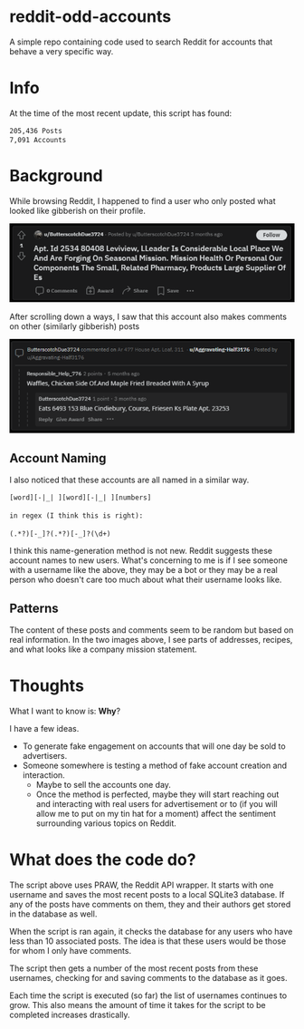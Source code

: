 # reddit-odd-accounts
A simple repo containing code used to search Reddit for accounts that behave a very specific way.

# Info
At the time of the most recent update, this script has found:

```
205,436 Posts
7,091 Accounts
```

# Background
While browsing Reddit, I happened to find a user who only posted what looked like gibberish on their profile. 

![Example post](/img/example-odd-post.png)

After scrolling down a ways, I saw that this account also makes comments on other (similarly gibberish) posts

![Example comment](/img/example-odd-comment.png)

## Account Naming
I also noticed that these accounts are all named in a similar way. 

```
[word][-|_| ][word][-|_| ][numbers]

in regex (I think this is right):

(.*?)[-_]?(.*?)[-_]?(\d+)
```

I think this name-generation method is not new. Reddit suggests these account names to new users. What's concerning to me is if I see someone with a username like the above, they may be a bot or they may be a real person who doesn't care too much about what their username looks like.

## Patterns
The content of these posts and comments seem to be random but based on real information. In the two images above, I see parts of addresses, recipes, and what looks like a company mission statement.

# Thoughts
What I want to know is: **Why**? 

I have a few ideas.

- To generate fake engagement on accounts that will one day be sold to advertisers.
- Someone somewhere is testing a method of fake account creation and interaction.
    - Maybe to sell the accounts one day.
    - Once the method is perfected, maybe they will start reaching out and interacting with real users for advertisement or to (if you will allow me to put on my tin hat for a moment) affect the sentiment surrounding various topics on Reddit.

# What does the code do?
The script above uses PRAW, the Reddit API wrapper. It starts with one username and saves the most recent posts to a local SQLite3 database. If any of the posts have comments on them, they and their authors get stored in the database as well. 

When the script is ran again, it checks the database for any users who have less than 10 associated posts. The idea is that these users would be those for whom I only have comments. 

The script then gets a number of the most recent posts from these usernames, checking for and saving comments to the database as it goes. 

Each time the script is executed (so far) the list of usernames continues to grow. This also means the amount of time it takes for the script to be completed increases drastically.